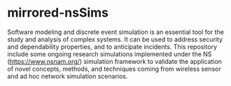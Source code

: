 # mirrored-nsSims

Software modeling and discrete event simulation is an essential tool for the study and analysis of complex systems. It can be used to address security and dependability properties, and to anticipate incidents. This repository include some ongoing research simulations implemented under the NS (https://www.nsnam.org/) simulation framework to validate the application of novel concepts, methods, and techniques coming from wireless sensor and ad hoc network simulation scenarios.
